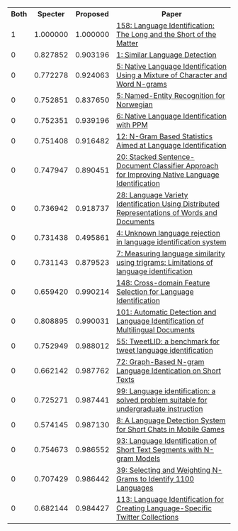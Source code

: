 <html><table><tr>
<th>Both</th>
<th>Specter</th>
<th>Proposed</th>
<th>Paper</th>
</tr>
<tr>
<td>1</td>
<td>1.000000</td>
<td>1.000000</td>
<td><a href="https://www.semanticscholar.org/paper/257879b7d0e8b26d68f20f526f235411f8e6edf1">158: Language Identification: The Long and the Short of the Matter</a></td>
</tr>
<tr>
<td>0</td>
<td>0.827852</td>
<td>0.903196</td>
<td><a href="https://www.semanticscholar.org/paper/f91b46713d0bbdbdff8a418e89d061af5b218b07">1: Similar Language Detection</a></td>
</tr>
<tr>
<td>0</td>
<td>0.772278</td>
<td>0.924063</td>
<td><a href="https://www.semanticscholar.org/paper/b3e46069a43d99e6451e929d33406c252267abfe">5: Native Language Identification Using a Mixture of Character and Word N-grams</a></td>
</tr>
<tr>
<td>0</td>
<td>0.752851</td>
<td>0.837650</td>
<td><a href="https://www.semanticscholar.org/paper/a194387263143216a940ca6df4e5a0dd292b1e1e">5: Named-Entity Recognition for Norwegian</a></td>
</tr>
<tr>
<td>0</td>
<td>0.752351</td>
<td>0.939196</td>
<td><a href="https://www.semanticscholar.org/paper/3a84f58d6377b0d40766f62977de080fbc8f65cc">6: Native Language Identification with PPM</a></td>
</tr>
<tr>
<td>0</td>
<td>0.751408</td>
<td>0.916482</td>
<td><a href="https://www.semanticscholar.org/paper/2e5b1ac1bdd95c840f07f57f1cefabf9bb8bb112">12: N-Gram Based Statistics Aimed at Language Identification</a></td>
</tr>
<tr>
<td>0</td>
<td>0.747947</td>
<td>0.890451</td>
<td><a href="https://www.semanticscholar.org/paper/5c1337e72b0b7175abdeecf20b769d819b5c401d">20: Stacked Sentence-Document Classifier Approach for Improving Native Language Identification</a></td>
</tr>
<tr>
<td>0</td>
<td>0.736942</td>
<td>0.918737</td>
<td><a href="https://www.semanticscholar.org/paper/ab8b3b5720780b23705cceecac9090aeee96b44e">28: Language Variety Identification Using Distributed Representations of Words and Documents</a></td>
</tr>
<tr>
<td>0</td>
<td>0.731438</td>
<td>0.495861</td>
<td><a href="https://www.semanticscholar.org/paper/c90b30cb0f067c4d1750ab4a5adf0effa56b00e0">4: Unknown language rejection in language identification system</a></td>
</tr>
<tr>
<td>0</td>
<td>0.731143</td>
<td>0.879523</td>
<td><a href="https://www.semanticscholar.org/paper/846f2c4d30a99a2cd136df7ca147315b8ad20e1a">7: Measuring language similarity using trigrams: Limitations of language identification</a></td>
</tr>
<tr>
<td>0</td>
<td>0.659420</td>
<td>0.990214</td>
<td><a href="https://www.semanticscholar.org/paper/fdf29d5dec6f929409e0bb340ae973a91680ad17">148: Cross-domain Feature Selection for Language Identification</a></td>
</tr>
<tr>
<td>0</td>
<td>0.808895</td>
<td>0.990031</td>
<td><a href="https://www.semanticscholar.org/paper/3bbba3089025c2d509438a295351ceeca82a6bba">101: Automatic Detection and Language Identification of Multilingual Documents</a></td>
</tr>
<tr>
<td>0</td>
<td>0.752949</td>
<td>0.988012</td>
<td><a href="https://www.semanticscholar.org/paper/fdb4bb704f9b884116765cd40996d32055066342">55: TweetLID: a benchmark for tweet language identification</a></td>
</tr>
<tr>
<td>0</td>
<td>0.662142</td>
<td>0.987762</td>
<td><a href="https://www.semanticscholar.org/paper/b592b5aaefe777bd89e1e3349b2c3cb7c3f84bfd">72: Graph-Based N-gram Language Identication on Short Texts</a></td>
</tr>
<tr>
<td>0</td>
<td>0.725271</td>
<td>0.987441</td>
<td><a href="https://www.semanticscholar.org/paper/2ad82728af28e5fd5452d42e01a7dab7b4363f8d">99: Language identification: a solved problem suitable for undergraduate instruction</a></td>
</tr>
<tr>
<td>0</td>
<td>0.574145</td>
<td>0.987130</td>
<td><a href="https://www.semanticscholar.org/paper/5a587f95ce734cc7d35947c6d3fb890caa78dced">8: A Language Detection System for Short Chats in Mobile Games</a></td>
</tr>
<tr>
<td>0</td>
<td>0.754673</td>
<td>0.986552</td>
<td><a href="https://www.semanticscholar.org/paper/a4b9017d86475d6140949c1136047c6f0d101467">93: Language Identification of Short Text Segments with N-gram Models</a></td>
</tr>
<tr>
<td>0</td>
<td>0.707429</td>
<td>0.986442</td>
<td><a href="https://www.semanticscholar.org/paper/2c699c4bdb2cb18b664d2044ec3c8894e053f6ac">39: Selecting and Weighting N-Grams to Identify 1100 Languages</a></td>
</tr>
<tr>
<td>0</td>
<td>0.682144</td>
<td>0.984427</td>
<td><a href="https://www.semanticscholar.org/paper/4f997192a7a03f80bfa9e7482ae6de6c029d72b0">113: Language Identification for Creating Language-Specific Twitter Collections</a></td>
</tr>
</table></html>
